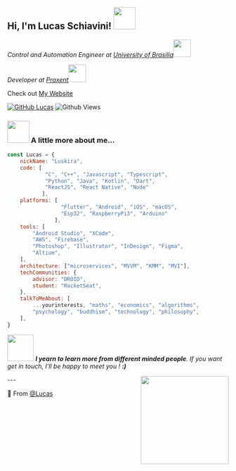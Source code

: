 <h2> Hi, I'm Lucas Schiavini! <img src="https://media.giphy.com/media/Yl5VGKskuiKrv6R2pN/giphy.gif" width="50"></h2>
<!-- <img align='left' src="https://media.giphy.com/media/Yl5VGKskuiKrv6R2pN/giphy.gif" width="230" height="230"> -->
<p><em>Control and Automation Engineer at <a href="http://www.unb.br">University of Brasilia</a><img src="https://media.giphy.com/media/LpiVeIRgrqVsZJpM5H/giphy.gif" width="40"></br>

Developer at <a href="https://praxent.com/">Praxent</a><img src="https://media.giphy.com/media/8zldD29JNeLRK/giphy.gif" width="40"> 
</em></p>

Check out [My Website](https://lucas-schiavini.com)

[![GitHub Lucas](https://img.shields.io/github/followers/lucas?label=follow&style=social)](https://github.com/lschiavini)
![Github Views](https://komarev.com/ghpvc/?username=lschiavini&color=red)


### <img src="https://media.giphy.com/media/MFmYx2jAo1JfB6PTlp/giphy.gif" width="50"> A little more about me...  

```javascript
const Lucas = {
    nickName: "Luskira",
    code: [
            "C", "C++", "Javascript", "Typescript", 
            "Python", "Java", "Kotlin", "Dart", 
            "ReactJS", "React Native", "Node"
           ],
    platforms: [
                 "Flutter", "Android", "iOS", "macOS",
                 "Esp32", "RaspberryPi3", "Arduino"
               ],
    tools: [
        "Android Studio", "XCode",
        "AWS", "Firebase",
        "Photoshop", "Illustrator", "InDesign", "Figma",
        "Altium", 
    ],
    architecture: ["microservices", "MVVM", "KMM", "MVI"],
    techCommunities: {
        advisor: "DROID",
        student: "RocketSeat",
    },
    talkToMeAbout: [
        ...yourinterests, "maths", "economics", "algorithms", 
        "psychology", "buddhism", "technology", "philosophy",
    ],
}
```

<img src="https://media.giphy.com/media/XcwJZc7pbopZIIEtDV/giphy.gif" width="60"> <em><b>I yearn to learn more from different minded people</b>. If you want get in touch, I'll be happy to meet you ! <b>:)</b></em></img>


<img align='right' src="https://media.giphy.com/media/IvTFOQoPJTKU0/giphy.gif" width="200" />
---

🌱 From [@Lucas](https://github.com/lschiavini)
